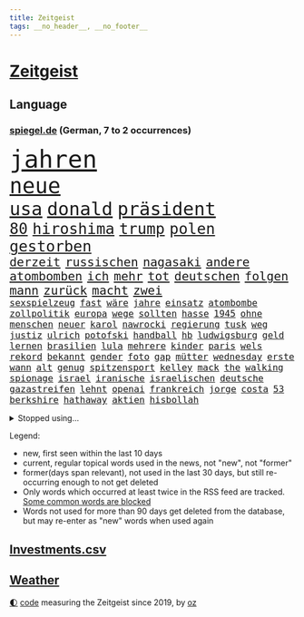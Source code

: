 ```yaml
---
title: Zeitgeist
tags: __no_header__, __no_footer__
---
```


# [Zeitgeist](https://oliz.io/zeitgeist/)

## Language

<h3><a href="https://www.spiegel.de" target="_blank">spiegel.de</a> (German, 7 to 2 occurrences)</h3>
<p style="font-family:monospace">
<span style="font-size:32pt"><a href="news_links.html#jahren" class="current">jahren</a></span>
<br>
<span style="font-size:28pt"><a href="news_links.html#neue" class="current">neue</a></span>
<br>
<span style="font-size:24pt"><a href="news_links.html#usa" class="current">usa</a></span>
<span style="font-size:24pt"><a href="news_links.html#donald" class="current">donald</a></span>
<span style="font-size:24pt"><a href="news_links.html#präsident" class="current">präsident</a></span>
<br>
<span style="font-size:20pt"><a href="news_links.html#80" class="current">80</a></span>
<span style="font-size:20pt"><a href="news_links.html#hiroshima" class="current">hiroshima</a></span>
<span style="font-size:20pt"><a href="news_links.html#trump" class="current">trump</a></span>
<span style="font-size:20pt"><a href="news_links.html#polen" class="current">polen</a></span>
<span style="font-size:20pt"><a href="news_links.html#gestorben" class="current">gestorben</a></span>
<br>
<span style="font-size:16pt"><a href="news_links.html#derzeit" class="current">derzeit</a></span>
<span style="font-size:16pt"><a href="news_links.html#russischen" class="current">russischen</a></span>
<span style="font-size:16pt"><a href="news_links.html#nagasaki" class="new">nagasaki</a></span>
<span style="font-size:16pt"><a href="news_links.html#andere" class="current">andere</a></span>
<span style="font-size:16pt"><a href="news_links.html#atombomben" class="current">atombomben</a></span>
<span style="font-size:16pt"><a href="news_links.html#ich" class="current">ich</a></span>
<span style="font-size:16pt"><a href="news_links.html#mehr" class="current">mehr</a></span>
<span style="font-size:16pt"><a href="news_links.html#tot" class="current">tot</a></span>
<span style="font-size:16pt"><a href="news_links.html#deutschen" class="current">deutschen</a></span>
<span style="font-size:16pt"><a href="news_links.html#folgen" class="current">folgen</a></span>
<span style="font-size:16pt"><a href="news_links.html#mann" class="current">mann</a></span>
<span style="font-size:16pt"><a href="news_links.html#zurück" class="current">zurück</a></span>
<span style="font-size:16pt"><a href="news_links.html#macht" class="current">macht</a></span>
<span style="font-size:16pt"><a href="news_links.html#zwei" class="current">zwei</a></span>
<br>
<span style="font-size:12pt"><a href="news_links.html#sexspielzeug" class="new">sexspielzeug</a></span>
<span style="font-size:12pt"><a href="news_links.html#fast" class="current">fast</a></span>
<span style="font-size:12pt"><a href="news_links.html#wäre" class="current">wäre</a></span>
<span style="font-size:12pt"><a href="news_links.html#jahre" class="current">jahre</a></span>
<span style="font-size:12pt"><a href="news_links.html#einsatz" class="current">einsatz</a></span>
<span style="font-size:12pt"><a href="news_links.html#atombombe" class="current">atombombe</a></span>
<span style="font-size:12pt"><a href="news_links.html#zollpolitik" class="current">zollpolitik</a></span>
<span style="font-size:12pt"><a href="news_links.html#europa" class="current">europa</a></span>
<span style="font-size:12pt"><a href="news_links.html#wege" class="current">wege</a></span>
<span style="font-size:12pt"><a href="news_links.html#sollten" class="current">sollten</a></span>
<span style="font-size:12pt"><a href="news_links.html#hasse" class="new">hasse</a></span>
<span style="font-size:12pt"><a href="news_links.html#1945" class="current">1945</a></span>
<span style="font-size:12pt"><a href="news_links.html#ohne" class="current">ohne</a></span>
<span style="font-size:12pt"><a href="news_links.html#menschen" class="current">menschen</a></span>
<span style="font-size:12pt"><a href="news_links.html#neuer" class="current">neuer</a></span>
<span style="font-size:12pt"><a href="news_links.html#karol" class="current">karol</a></span>
<span style="font-size:12pt"><a href="news_links.html#nawrocki" class="current">nawrocki</a></span>
<span style="font-size:12pt"><a href="news_links.html#regierung" class="current">regierung</a></span>
<span style="font-size:12pt"><a href="news_links.html#tusk" class="current">tusk</a></span>
<span style="font-size:12pt"><a href="news_links.html#weg" class="current">weg</a></span>
<span style="font-size:12pt"><a href="news_links.html#justiz" class="current">justiz</a></span>
<span style="font-size:12pt"><a href="news_links.html#ulrich" class="current">ulrich</a></span>
<span style="font-size:12pt"><a href="news_links.html#potofski" class="new">potofski</a></span>
<span style="font-size:12pt"><a href="news_links.html#handball" class="current">handball</a></span>
<span style="font-size:12pt"><a href="news_links.html#hb" class="new">hb</a></span>
<span style="font-size:12pt"><a href="news_links.html#ludwigsburg" class="new">ludwigsburg</a></span>
<span style="font-size:12pt"><a href="news_links.html#geld" class="current">geld</a></span>
<span style="font-size:12pt"><a href="news_links.html#lernen" class="current">lernen</a></span>
<span style="font-size:12pt"><a href="news_links.html#brasilien" class="current">brasilien</a></span>
<span style="font-size:12pt"><a href="news_links.html#lula" class="current">lula</a></span>
<span style="font-size:12pt"><a href="news_links.html#mehrere" class="current">mehrere</a></span>
<span style="font-size:12pt"><a href="news_links.html#kinder" class="current">kinder</a></span>
<span style="font-size:12pt"><a href="news_links.html#paris" class="current">paris</a></span>
<span style="font-size:12pt"><a href="news_links.html#wels" class="current">wels</a></span>
<span style="font-size:12pt"><a href="news_links.html#rekord" class="current">rekord</a></span>
<span style="font-size:12pt"><a href="news_links.html#bekannt" class="current">bekannt</a></span>
<span style="font-size:12pt"><a href="news_links.html#gender" class="new">gender</a></span>
<span style="font-size:12pt"><a href="news_links.html#foto" class="current">foto</a></span>
<span style="font-size:12pt"><a href="news_links.html#gap" class="current">gap</a></span>
<span style="font-size:12pt"><a href="news_links.html#mütter" class="current">mütter</a></span>
<span style="font-size:12pt"><a href="news_links.html#wednesday" class="current">wednesday</a></span>
<span style="font-size:12pt"><a href="news_links.html#erste" class="current">erste</a></span>
<span style="font-size:12pt"><a href="news_links.html#wann" class="current">wann</a></span>
<span style="font-size:12pt"><a href="news_links.html#alt" class="current">alt</a></span>
<span style="font-size:12pt"><a href="news_links.html#genug" class="current">genug</a></span>
<span style="font-size:12pt"><a href="news_links.html#spitzensport" class="current">spitzensport</a></span>
<span style="font-size:12pt"><a href="news_links.html#kelley" class="new">kelley</a></span>
<span style="font-size:12pt"><a href="news_links.html#mack" class="new">mack</a></span>
<span style="font-size:12pt"><a href="news_links.html#the" class="current">the</a></span>
<span style="font-size:12pt"><a href="news_links.html#walking" class="new">walking</a></span>
<span style="font-size:12pt"><a href="news_links.html#spionage" class="current">spionage</a></span>
<span style="font-size:12pt"><a href="news_links.html#israel" class="current">israel</a></span>
<span style="font-size:12pt"><a href="news_links.html#iranische" class="current">iranische</a></span>
<span style="font-size:12pt"><a href="news_links.html#israelischen" class="current">israelischen</a></span>
<span style="font-size:12pt"><a href="news_links.html#deutsche" class="current">deutsche</a></span>
<span style="font-size:12pt"><a href="news_links.html#gazastreifen" class="current">gazastreifen</a></span>
<span style="font-size:12pt"><a href="news_links.html#lehnt" class="current">lehnt</a></span>
<span style="font-size:12pt"><a href="news_links.html#openai" class="current">openai</a></span>
<span style="font-size:12pt"><a href="news_links.html#frankreich" class="current">frankreich</a></span>
<span style="font-size:12pt"><a href="news_links.html#jorge" class="new">jorge</a></span>
<span style="font-size:12pt"><a href="news_links.html#costa" class="new">costa</a></span>
<span style="font-size:12pt"><a href="news_links.html#53" class="new">53</a></span>
<span style="font-size:12pt"><a href="news_links.html#berkshire" class="new">berkshire</a></span>
<span style="font-size:12pt"><a href="news_links.html#hathaway" class="current">hathaway</a></span>
<span style="font-size:12pt"><a href="news_links.html#aktien" class="current">aktien</a></span>
<span style="font-size:12pt"><a href="news_links.html#hisbollah" class="current">hisbollah</a></span>
</p>
<details>
<summary>Stopped using...</summary>
<p class="former" style="font-size:12pt">
wichtigste(1749) 2020(1748) erscheinen(1748) gemeinden(1748) identifiziert(1748) dienst(1747) erster(1747) peter(1747) überall(1747) ausgezeichnet(1746) mannschaft(1746) tieren(1746) guter(1745) pariser(1745) raum(1745) besiegt(1744) corona(1744) draußen(1744) einzug(1744) führende(1744) nötig(1744) tore(1744) zweiter(1744) altes(1743) konflikte(1743) mitglied(1743) solidarität(1743) deutlichen(1742) lisa(1742) moderne(1742) niederlanden(1742) saudiarabien(1742) schlug(1742) versorgt(1742) vorsitzende(1742) beschluss(1741) betreiber(1741) einstieg(1741) ermitteln(1741) historischen(1741) räumen(1741) bruder(1740) mark(1740) olaf(1740) scheiterte(1740) signal(1740) theater(1740) benzin(1739) insgesamt(1739) jahrhundert(1739) niederlande(1739) nord(1739) schüssen(1739) türkischen(1739) anlass(1738) durchsetzen(1738) extreme(1738) stück(1738) verschwand(1738) ließen(1737) themen(1737) überrascht(1737) beachten(1736) punkt(1736) stürmer(1736) volksrepublik(1736) überraschung(1736) abgebrochen(1735) endgültig(1735) kleiner(1735) orbán(1735) stammt(1735) zweimal(1735) oberste(1734) richtige(1734) tötung(1734) i(1733) ungarns(1733) dürften(1732) klinik(1732) online(1732) mangel(1730) vorstellen(1728) immerhin(1726) sozialdemokraten(1726) wind(1726) 23(1724) aktivistin(1724) ringen(1724) vieles(1723) harten(1722) königin(1719) journalist(1717) cduchef(1716) abstieg(1710) munition(1707) thüringer(1702) ausgetragen(1688) verdoppelt(1688) aktionen(1676) last(1673) werte(1549) abgegeben(1521) müll(1504) erfolgreichste(1450) wellen(1449) weibliche(1445) gestern(1437) erhofft(1423) grünenpolitiker(1382) luftwaffe(1353) rande(1342) tradition(1328) erschwert(1301) ring(1289) krebs(1284) einheit(1262) 2014(1259) versagen(1245) terror(1238) ankommt(1229) patrick(1211) handys(1195) 48(1194) aufeinander(1175) harter(1160) budapest(1152) grünenpolitikerin(1147) debattiert(1146) veröffentlichen(1131) spitzt(1125) profi(1123) trans(1114) wissenschaft(1108) effekt(1090) fpö(1089) notruf(1081) führten(1075) antarktis(1059) kriminalität(1044) überraschenden(1019) zweifeln(1017) großeinsatz(1007) außenpolitik(1000) spion(983) deutschlandticket(968) singt(968) verbrenner(964) hauses(957) muster(952) gesagt(950) gestalten(949) heimische(933) emotionale(926) sachsens(924) passanten(921) springen(921) startups(901) weimar(901) kleinere(893) diesjährigen(875) eingeladen(861) dringen(847) beides(843) hauptrolle(843) mannheim(841) diplomatische(840) staatsbürger(826) deutlicher(825) hoeneß(819) kolleginnen(816) parteitag(802) küche(794) gehandelt(789) vergleicht(783) helden(778) sizilien(773) überlegen(754) langjährigen(750) quellen(749) eauto(738) islamistische(730) schönste(728) prägen(701) negative(695) rechtsextremisten(691) trinken(681) phänomen(677) verspottet(676) fußballfans(670) oppositionspolitiker(668) belästigt(665) sportlich(665) teslachef(664) lebende(661) franzosen(660) tatverdächtiger(658) 85(652) wilde(640) überraschende(636) bundes(631) 1990(630) neonazis(626) tennisprofi(622) erfahrung(605) franzose(602) jacob(596) zurückgekehrt(586) stuttgarter(582) straftäter(581) umstrittenes(579) dubai(578) rauch(575) offensichtlich(574) paare(573) on(562) sendet(558) erziehung(557) passagier(556) gleichberechtigung(555) zählte(551) südkoreanischen(540) go(526) manipulation(526) offenbaren(524) vorgesehen(519) minderjährigen(517) fragte(513) mount(513) klette(510) verzögern(508) dein(504) einfacher(501) rheinmetall(500) gleiche(496) kreativ(495) kaputt(487) haiti(482) messerangriff(478) augenhöhe(476) lieder(476) fangen(466) ursachen(465) leidenschaft(464) gesenkt(460) relativ(458) anschläge(454) zahlreicher(454) bräuchte(453) rechnung(451) flog(450) parteispitze(448) usgericht(440) kundschaft(439) forschenden(436) bnd(434) automaten(433) 21jährige(432) match(422) organisiert(422) gemessen(421) übel(418) regierungspartei(416) kurswechsel(408) esken(406) münchens(405) sorgten(404) neuestes(403) fitness(402) royal(402) co₂ausstoß(399) sätzen(399) gebissen(398) vielfalt(397) schwangerschaft(396) stream(396) exfreundin(395) nervös(395) 24jähriger(393) 28jähriger(392) autounfall(384) strategien(382) kümmern(381) erfinden(379) abriss(374) café(373) simone(368) regiert(362) 130(361) drehen(360) behauptete(359) pennsylvania(359) cdumann(357) drohenden(355) zukommt(353) leichenfund(349) weiblichen(349) nähert(348) elbe(347) allzu(346) belege(343) britin(341) erleichtern(337) one(336) 82(335) astronomie(332) anhaltende(331) daniela(328) hergestellt(328) besetzen(327) 2011(326) flüchtet(321) stromversorgung(321) streichung(320) stadtteil(319) kleinkind(318) trieb(317) usbürger(317) sternekoch(315) ratlos(314) legendären(312) krebserkrankung(311) rechtswidrig(310) festgehalten(302) bernhard(301) eberl(301) kabel(301) notwendig(301) hadert(300) beschossen(297) spiegelrecherchen(297) wirtschaftlichen(297) direkte(296) geringe(296) 37jähriger(295) räumte(294) eingeliefert(292) mächtigste(290) rettungswagen(290) unterschiedliche(289) gemeinde(288) indigene(288) frische(286) verteidigungsausgaben(286) morgens(285) schwerste(285) debattieren(284) as(283) gestützt(281) heutzutage(281) fische(280) mächtigsten(280) zustimmen(279) hilflos(276) bewirken(272) pflegeversicherung(272) zusammenarbeiten(272) erik(271) 8(268) manipulieren(268) dunkelheit(267) sprit(267) vorstellungen(267) autorinnen(266) grundschule(266) australian(263) unbewohnbar(263) auskommen(261) überholen(261) 40jährigen(260) meteorologen(259) zustände(259) aussetzung(258) tauscht(257) kommissar(256) oberlandesgericht(253) tankstelle(252) saarbrücken(251) blatt(249) madison(249) brasilianer(241) sánchez(241) siemens(240) mobile(239) repräsentantenhaus(237) behandeln(235) jesus(235) telefonat(234) ausfällen(233) kassen(233) leiten(230) brachten(229) dating(229) befreiung(225) rechtsradikalen(225) medienberichte(224) aufzugeben(222) altkanzlerin(221) marius(220) haftbedingungen(219) assad(216) überraschungen(216) begreifen(215) hongkong(214) pferdesport(214) interessieren(213) nachnamen(213) abschaffung(212) oppositionspartei(212) strategisch(212) streng(212) oberbayern(210) psychisch(210) schwerem(210) demonstrierten(207) übergangsregierung(207) verwirrung(205) axt(204) fehlten(204) dokumentiert(203) bayrou(201) gelbhaar(200) farage(199) nigel(199) verlängern(199) kriegt(198) einsetzt(197) freiwilligen(197) oppositionellen(197) charité(195) 14jähriger(194) gegenspieler(194) magdeburger(193) behauptung(192) slowene(192) familiennachzug(190) flasche(190) krankenhauses(189) mund(189) weltall(189) achtelfinale(188) arte(188) currywurst(188) fahrten(187) lahm(187) ruder(187) eifel(183) karibik(183) linker(183) rechtspopulist(183) verhaftung(183) anfangen(182) dinosauriern(182) finanzmärkte(182) gerüchteküche(181) gewöhnen(181) kälte(181) leichtigkeit(181) natascha(181) unglücksursache(181) 41jährige(179) atomkraftwerk(179) kartellamt(179) menschengruppe(179) preissteigerungen(179) scheidet(179) trauerfeier(179) umfragetief(179) teslachefs(178) verweigern(178) mütterrente(177) klimaneutralität(176) spiegelleser(176) inn(175) kinderinterview(175) stört(174) abgeschaltet(173) unschuldig(173) drohnenangriffe(172) militärausgaben(172) natostaaten(172) interviews(171) sterne(170) einzuschränken(169) istanbuler(169) großartigen(167) mentale(167) pekings(167) ernennung(166) knieverletzung(166) spielplatz(164) mittendrin(162) 33jährige(161) millionenfach(161) stadtrat(158) verringern(158) dekrete(157) ekrem(155) soldatinnen(155) belohnung(154) nützt(154) krebsdiagnose(153) istanbuls(152) riesiges(152) usarmee(152) arbeitslosenzahl(151) löscharbeiten(151) kiapp(150) einfuhr(149) massenproteste(149) berechnung(148) klargestellt(148) entfernten(147) parteifreunde(146) überraschen(146) cannes(145) heißer(144) unterscheiden(144) karneval(142) schlimme(142) unklarheit(142) eingestochen(141) kernfusion(141) zögert(141) haie(140) scheinbar(140) tücken(140) 26jährigen(139) inhaftierte(139) karlheinz(139) river(139) kotropfen(138) riad(138) oberhaupt(136) bürgerrechte(134) küstenwache(134) verblüffend(134) hormone(133) kollabiert(133) selbstständig(133) generäle(132) world(132) zweifelhafte(132) forscherteam(131) ausflug(130) einsparungen(130) trauung(130) vorantreiben(130) missbrauchsprozess(129) gewaltigen(128) miterlebt(128) stromausfall(128) peppa(127) senkung(127) wutz(127) cent(126) kanadier(126) führenden(125) schifffahrt(125) verkauften(124) behindern(123) stach(123) technologien(123) bbc(122) kohlenmonoxidvergiftung(122) schlupfloch(122) usrepublikaner(122) lauren(121) deutschlandtrend(120) umweltschutz(120) côte(119) moderna(119) parkinson(119) 14jährigen(118) beifahrer(117) gegenstände(117) gästen(116) lego(116) vertraut(116) heimatschutzministerin(115) wartezeiten(115) wohnungsnot(115) bayernprofi(114) beate(114) gelüftet(114) labor(113) lgbtqcommunity(113) toskana(113) abschnitt(112) gera(112) himmelskörper(112) atubolu(111) doping(111) grob(111) zittert(111) verabschiedete(110) verglichen(110) einstimmig(109) indes(109) mitbegründer(109) patient(109) riet(109) zweijährige(109) 160000(108) comingout(108) dosis(108) einsturz(108) erneutes(108) inhaftierung(108) i̇mamoğlu(108) ausgegangen(107) gnade(107) oklahoma(107) priorität(107) telefonieren(107) ernennt(106) gefüllt(106) verkürzen(106) events(105) diskothek(104) handelskonflikt(104) vorlesen(104) disney(103) klasse(103) minderheiten(103) lichtjahre(102) parteigründerin(102) verlorene(102) staatlich(101) gewöhnt(100) mikrofon(100) regelt(100) verläuft(100) zulieferer(100) hessens(99) verteidigte(99) isar(98) robuste(98) zuständigen(98) palma(97) 16jährigen(95) aufreger(95) harvard(95) hochzeitsfeier(95) kassieren(95) weggefährten(95) bunker(94) grasser(94) hochhauses(94) oppositionschef(94) spdvorsitz(94) völkerrechts(94) özel(94) erreichbar(93) etlichen(93) leistungsfähigkeit(93) ausverkauft(92) kleingarten(92) parken(92) wappnen(92) erneutem(91) hitzewellen(91) ladung(91) schwedischer(91) träumte(91) urlaubsparadies(91) verhaltensmuster(91) warme(91) auftragsbücher(90) del(90) girl(90) pünktlicher(90) überwiegend(90) arthur(89) designs(89) entertainerin(89) leichtes(89) missverstanden(89) prächtig(89) erfindet(88) erwerb(88) mahnte(88) mysteriösen(88) nervig(88) niederbayern(88) security(88) simbach(88) hörer(87) institute(87) nachgefragt(87) verletzungspause(87) duisburger(86) entsteht(86) ersteigert(86) trockener(86) wohlbefinden(86) özgür(86) akkus(85) alben(85) konservativer(85) neunten(85) spitzenduo(85) springsteen(85) verehrt(85) erzieher(84) helge(84) lilian(84) somalier(84) 89jährige(83) einflussreicher(83) netze(83) olivia(83) rüstungskonzern(83) anzuwerben(82) ausgerückt(82) feuerwehren(82) interpretation(82) kzgedenkstätte(82) pädagogin(82) schwersten(82) sportwelt(82) tarifpartner(82) ticket(82) finanzkrise(81) komödie(81) schlaganfall(81) verschleiern(81) abgetaucht(80) audretsch(80) bswgründerin(80) clips(80) dünne(80) feier(80) gedächtnis(80) grünenfraktionsvize(80) held(80) kostüme(80) landesverband(80) uli(80) algerien(79) bezweifeln(79) farben(79) geburtsnamen(79) leblose(79) rüstungsgüter(79) bundespolizist(78) kurve(78) lindau(78) linksextreme(78) sumpf(78) woltemade(78) ertrinkt(77) hammer(77) widersacherin(77) auslandssemester(76) quasi(76) rätselhaften(76) tierheim(76) alzheimer(75) futtern(75) symptome(75) they(75) komplexer(74) morgenstunden(74) organisierten(74) useliteuni(74) amal(73) astronomen(73) kreuzfahrtschiff(73) massenschlägerei(73) riechen(73) strafrechtlich(73) täte(73) ärgernis(73) immobilienbesitzer(72) martialische(72) nachfolgers(72) passage(72) verbünden(72) älterer(72) konserviert(71) kriegsgefangene(71) susanne(71) beantragen(70) christ(70) kaschmir(70) schelte(70) touristin(70) bewusste(69) elordi(69) frühzeitig(69) linkenfraktionschefin(69) religion(69) spendet(69) telefonate(69) waldbrandes(69) abgestraft(68) blüht(68) künstlerin(68) 1998(67) ausfall(67) bewusstlosigkeit(67) darsteller(67) fahrlässigkeit(67) fulda(67) gemeinsamkeit(67) gepflegt(67) giovanni(67) hinterfragt(67) kontaminiertes(67) sang(67) thunder(67) unipräsidentin(67) bilbao(66) ehrung(66) eisbach(66) eisbachwelle(66) gesundheitsschäden(66) platten(66) restaurant(66) rettungshubschrauber(66) rückschritt(66) stadtverwaltung(66) zigaretten(66) koffer(65) lorde(65) wiederhergestellt(65) einziger(64) flussabwärts(64) landesgrenzen(64) bekloppt(63) blätter(63) gideon(63) grundlegenden(63) hilfesuchende(63) mcelhenney(63) rob(63) sa’ar(63) schattenpräsident(63) verdrängen(63) virginia(63) 112(62) fußballmannschaft(62) kitschig(62) konflikten(62) mitgliedsländer(62) rennfahrer(62) unwürdigen(62) übertrumpft(62) 12000(61) benötigen(61) feueralarm(61) klagenfurt(61) schonungslose(61) ständige(61) verdruss(61) bedrohliche(60) popstars(60) remigration(60) spitzengespräch(60) todoliste(60) veranstalten(60) ausüben(59) betet(59) getragen(59) kaschmirkonflikt(59) oppositionsführer(59) waldstück(59) behält(58) inszenierte(58) konzentrieren(58) modetrend(58) speyer(58) spaziergänger(57) trips(57) vorliest(57) afdbundestagsabgeordneten(56) einzigartigen(56) grillen(56) interaktive(56) mrnaimpfstoff(56) spart(56) wutanfälle(56) afdverbot(55) angespannten(55) bundesweites(55) verbraucht(55) 103(54) ablösen(54) amtsvorgängerin(54) champagnerflasche(54) kampfjet(54) schwamm(54) schwimmt(54) trainingsunfall(54) unterschrieben(54) verunstaltet(54) dschihadisten(53) ministers(53) naiv(53) raketenbeschuss(53) softwarekonzern(53) spielplan(53) stinkt(53) weimarer(53) hausbesitzer(52) personenminen(52) fehlenden(51) härtetest(51) karton(51) spionageverdacht(51) ungarische(51) volksinitiative(51) exkanzler(50) fatih(50) geschildert(50) geworben(50) klimaziel(50) missbrauchsdarstellungen(50) krankenbett(49) missbrauchsskandal(49) snow(49) würdigte(49) absurd(48) brandgefährlich(48) forschen(48) gabi(48) pride(48) schlägerei(48) befunden(47) cassie(47) cnn(47) gleichgesinnte(47) mannschaften(47) mindestlohnkommission(47) stereotype(47) brennpunkt(46) unterdrücken(46) willkommene(46) zurückweisen(46) aufweichen(45) ausdrücklich(45) gewalttat(45) herrlich(45) längen(45) mitgemeint(45) schönes(45) smarten(45) trotzen(45) vollzeit(45) angegeben(44) bswchefin(44) misst(44) auffangstation(43) auftraggeber(43) existenziellen(43) frauenbild(43) helferich(43) katrin(43) mähroboter(43) steuergesetz(43) truppenübungsplatz(43) zoff(43) 2001(42) a2(42) lotsen(42) prideparade(42) übertragung(42) bonität(41) führungsposten(41) kontrahenten(41) festival(40) jim(40) panzerfäusten(40) spatzen(40) züchten(40) krankenhausreform(39) stadtwald(39) timo(39) vermittlung(39) wissenschaftlicher(39) 2040(38) anschein(38) auftaktspiel(38) deutschlandtickets(38) dopingspiele(38) dörfer(38) enhanced(38) hochgeschwindigkeitszug(38) ideale(38) immens(38) topspieler(38) transformation(38) trikots(38) ultimative(38) zuschlag(38) anführt(37) boeselager(37) euklimaziel(37) garantiert(37) harvarduniversität(37) matern(37) oberstes(37) reis(37) schlummern(37) tauben(37) #metoobewegung(36) gewehrt(36) lys(36) millionenspiel(36) anmelden(35) geregelt(35) sichtungen(35) atomenergiebehörde(34) präsenz(34) schlechtesten(34) stürmt(34) integriert(33) verbrauchern(33) zwickauer(33) ausgeschaltet(32) beratung(32) entspannte(32) geert(32) knobloch(32) schwadroniert(32) wilders(32) carlbollegrundschule(31) kate(31) übertragen(31) bildungssenatorin(30) khamenei(30) peanuts(30) rollt(30) steilen(30) anspannung(28) fernsehkoch(28) ohren(28) regierungskrise(28) aevor(27) bomber(27) eröffnete(27) feindbild(27) gestand(27) kanonen(27) nachbar(27) passend(27) rastet(27) schwung(27) surfer(27) theoretisch(27) trottel(27) bear(26) bänder(26) mac(26) unterhalten(26) ambivalente(25) diäten(25) dome(25) kernkraftwerk(25) linh(25) rechner(25) spiegelautor(25) ahnen(24) ardern(24) erpressung(24) jacinda(24) schiffes(24) wettlauf(24) abholen(23) drohnenattacken(23) einräumen(23) israelirankonflikt(23) komplizen(23) mangelndem(23) schreckschusspistolen(23) unrechtmäßig(23) übergriff(23) ankunft(22) atomprogramms(22) emix(22) euländern(22) ghfstiftung(22) gilgeousalexander(22) habecks(22) herrscher(22) meeresschutz(22) schlimmeres(22) shai(22) thermometer(22) unwegsamem(22) abkühlung(21) ali(21) aufgebrochen(21) beautiful(21) ecken(21) familiennachzugs(21) haar(21) maskenkäufe(21) sprießen(21) erwachsenen(20) kampfdrohnen(20) keys(20) leine(20) dunkler(19) errichtete(19) feindschaft(19) kisystem(19) preiserhöhung(19) scheue(19) umgesetzt(19) unoozeankonferenz(19) angriffs(18) ausgabestelle(18) badeunfälle(18) compact(18) football(18) gudkow(18) liefen(18) mannheimer(18) regimegegner(18) sachbuch(18) schwächung(18) sitzplätze(18) u21em(18) amazongründer(17) atomanlagen(17) außerirdische(17) klimaanlage(17) sky(17) stühlen(17) alhilal(16) grüner(16) lgbtq(16) medizintechnik(16) mullahs(16) u21(16) underdog(16) wanderin(16) 16000(15) exgesundheitsminister(15) schutzstatus(15) sprang(15) wales(15) anlegt(14) auslandssenders(14) dürren(14) nbameisterschaft(14) neuwagen(14) springerstiefel(14) überschüttet(14) argumente(13) atomanlage(13) drogenhändler(13) erheblichen(13) geschaut(13) knöpfe(13) maskenpflicht(13) mclarenpiloten(13) pflegen(13) verdrängt(13) zuwanderern(13) ätna(13) marathons(12) month(12) nagel(12) schlimmsten(12) tiktoker(12) touren(12) urlaubsreise(12) ausbrüche(11) bauturbo(11) cdufrau(11) gemobbten(11) güntherwünsch(11) lehrers(11) newsblog(11) schwitzt(11) selbstbewusster(11) sozialisten(11)
</p>
</details>
<p>Legend:
<ul>
<li><span class="new">new</span>, first seen within the last 10 days</li>
<li><span class="current">current</span>, regular topical words used in the news, not "new", not "former"</li>
<li><span class="former">former(days span relevant)</span>, not used in the last 30 days, but still re-occurring enough to not get deleted</li>
<li>Only words which occurred at least twice in the RSS feed are tracked. <a href="language/filters.py">Some common words are blocked</a></li>
<li>Words not used for more than 90 days get deleted from the database, but may re-enter as "new" words when used again</li>
</ul>
</p>

## [Investments](investments.html)[.csv](investments.csv)

## [Weather](weather.html)

<footer>
<a href="javascript:toggleTheme()" class="nav">🌓</a>
<a href="https://github.com/ooz/zeitgeist">code</a> measuring the Zeitgeist since 2019, by <a href="https://oliz.io">oz</a>
</footer>
